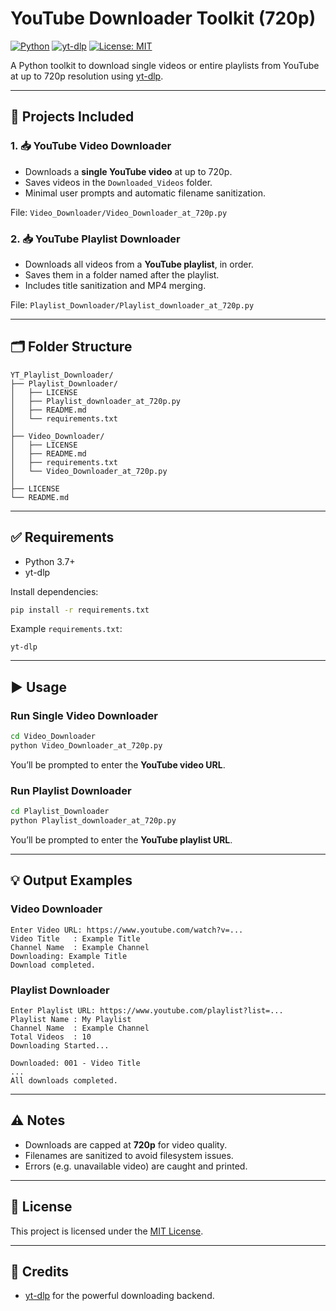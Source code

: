 # YouTube Downloader Toolkit (720p)

[![Python](https://img.shields.io/badge/Python-3.7%2B-blue?logo=python)](https://www.python.org/)
[![yt-dlp](https://img.shields.io/badge/yt--dlp-latest-brightgreen?logo=youtube)](https://github.com/yt-dlp/yt-dlp)
[![License: MIT](https://img.shields.io/badge/License-MIT-yellow.svg)](LICENSE)

A Python toolkit to download single videos or entire playlists from YouTube at up to 720p resolution using [yt-dlp](https://github.com/yt-dlp/yt-dlp).

---

## 🚀 Projects Included

### 1. 📥 YouTube Video Downloader
- Downloads a **single YouTube video** at up to 720p.
- Saves videos in the `Downloaded_Videos` folder.
- Minimal user prompts and automatic filename sanitization.

File: `Video_Downloader/Video_Downloader_at_720p.py`

### 2. 📥 YouTube Playlist Downloader
- Downloads all videos from a **YouTube playlist**, in order.
- Saves them in a folder named after the playlist.
- Includes title sanitization and MP4 merging.

File: `Playlist_Downloader/Playlist_downloader_at_720p.py`

---

## 🗂 Folder Structure

```
YT_Playlist_Downloader/
├── Playlist_Downloader/
│   ├── LICENSE
│   ├── Playlist_downloader_at_720p.py
│   ├── README.md
│   └── requirements.txt
│
├── Video_Downloader/
│   ├── LICENSE
│   ├── README.md
│   ├── requirements.txt
│   └── Video_Downloader_at_720p.py
│
├── LICENSE
└── README.md
```

---

## ✅ Requirements

- Python 3.7+
- yt-dlp

Install dependencies:
```sh
pip install -r requirements.txt
```

Example `requirements.txt`:
```
yt-dlp
```

---

## ▶️ Usage

### Run Single Video Downloader
```sh
cd Video_Downloader
python Video_Downloader_at_720p.py
```
You’ll be prompted to enter the **YouTube video URL**.

### Run Playlist Downloader
```sh
cd Playlist_Downloader
python Playlist_downloader_at_720p.py
```
You’ll be prompted to enter the **YouTube playlist URL**.

---

## 💡 Output Examples

### Video Downloader
```
Enter Video URL: https://www.youtube.com/watch?v=...
Video Title   : Example Title
Channel Name  : Example Channel
Downloading: Example Title
Download completed.
```

### Playlist Downloader
```
Enter Playlist URL: https://www.youtube.com/playlist?list=...
Playlist Name : My Playlist
Channel Name  : Example Channel
Total Videos  : 10
Downloading Started...

Downloaded: 001 - Video Title
...
All downloads completed.
```

---

## ⚠️ Notes

- Downloads are capped at **720p** for video quality.
- Filenames are sanitized to avoid filesystem issues.
- Errors (e.g. unavailable video) are caught and printed.

---

## 📄 License

This project is licensed under the [MIT License](LICENSE).

---

## 🙏 Credits

- [yt-dlp](https://github.com/yt-dlp/yt-dlp) for the powerful downloading backend.
